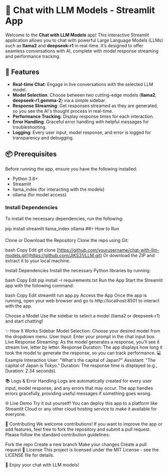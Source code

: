 # 🧠 Chat with LLM Models - Streamlit App

Welcome to the **Chat with LLM Models** app! This interactive Streamlit application allows you to chat with powerful Large Language Models (LLMs) such as **llama2** and **deepseek-r1** in real-time. It’s designed to offer seamless conversations with AI, complete with model response streaming and performance tracking.

## 🚀 Features

- **Real-time Chat**: Engage in live conversations with the selected LLM model.
- **Model Selection**: Choose between two cutting-edge models (**llama2**, **deepseek-r1**,**gemma-2**) via a simple sidebar.
- **Response Streaming**: Get responses streamed as they are generated, so you see the AI's thought process in real-time.
- **Performance Tracking**: Display response times for each interaction.
- **Error Handling**: Graceful error handling with helpful messages for troubleshooting.
- **Logging**: Every user input, model response, and error is logged for transparency and debugging.

## 📦 Prerequisites

Before running the app, ensure you have the following installed:

- Python 3.8+
- Streamlit
- llama_index (for interacting with the models)
- ollama (for model access)

### Install Dependencies

To install the necessary dependencies, run the following:

pip install streamlit llama_index ollama
##⚡ How to Run

Clone or Download the Repository
Clone the repo using Git:

bash
Copy
Edit
git clone [https://github.com/yourusername/chat-with-llm-models.git](https://github.com/JIKS31/LLM.git)
Or download the ZIP and extract it to your local machine.

Install Dependencies
Install the necessary Python libraries by running:

bash
Copy
Edit
pip install -r requirements.txt
Run the App
Start the Streamlit app with the following command:

bash
Copy
Edit
streamlit run app.py
Access the App
Once the app is running, open your web browser and go to http://localhost:8501 to interact with the app.

Choose a Model
Use the sidebar to select a model (llama2 or deepseek-r1) and start chatting!

✨ How It Works
Sidebar Model Selection: Choose your desired model from the dropdown menu.
User Input: Enter your prompt in the chat input box.
Live Response Streaming: As the model generates a response, you’ll see it stream live, letter by letter.
Response Duration: The app displays how long it took the model to generate the response, so you can track performance.
💻 Example Interaction
User: "What's the capital of Japan?"
Assistant: "The capital of Japan is Tokyo."
Duration: The response time is displayed (e.g., Duration: 2.34 seconds).

📚 Logs & Error Handling
Logs are automatically created for every user input, model response, and any errors that may occur. The app handles errors gracefully, providing useful messages if something goes wrong.

🌐 Live Demo
Try it out yourself! You can deploy this app to a platform like Streamlit Cloud or any other cloud hosting service to make it available for everyone.

🤝 Contributing
We welcome contributions! If you want to improve the app or add features, feel free to fork the repository and submit a pull request. Please follow the standard contribution guidelines:

Fork the repo
Create a new branch
Make your changes
Create a pull request
📜 License
This project is licensed under the MIT License - see the LICENSE file for details.

🎉 Enjoy your chat with LLM models!
